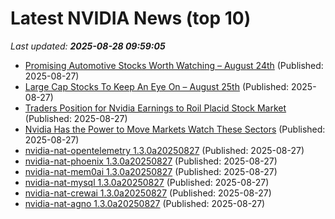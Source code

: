 # Latest NVIDIA News (top 10)
_Last updated: **2025-08-28 09:59:05**_

- [Promising Automotive Stocks Worth Watching – August 24th](https://www.etfdailynews.com/2025/08/27/promising-automotive-stocks-worth-watching-august-24th/) (Published: 2025-08-27)
- [Large Cap Stocks To Keep An Eye On – August 25th](https://www.etfdailynews.com/2025/08/27/large-cap-stocks-to-keep-an-eye-on-august-25th/) (Published: 2025-08-27)
- [Traders Position for Nvidia Earnings to Roil Placid Stock Market](https://biztoc.com/x/57605031b3ca0db5) (Published: 2025-08-27)
- [Nvidia Has the Power to Move Markets Watch These Sectors](https://biztoc.com/x/9545528763ebb89e) (Published: 2025-08-27)
- [nvidia-nat-opentelemetry 1.3.0a20250827](https://pypi.org/project/nvidia-nat-opentelemetry/1.3.0a20250827/) (Published: 2025-08-27)
- [nvidia-nat-phoenix 1.3.0a20250827](https://pypi.org/project/nvidia-nat-phoenix/1.3.0a20250827/) (Published: 2025-08-27)
- [nvidia-nat-mem0ai 1.3.0a20250827](https://pypi.org/project/nvidia-nat-mem0ai/1.3.0a20250827/) (Published: 2025-08-27)
- [nvidia-nat-mysql 1.3.0a20250827](https://pypi.org/project/nvidia-nat-mysql/1.3.0a20250827/) (Published: 2025-08-27)
- [nvidia-nat-crewai 1.3.0a20250827](https://pypi.org/project/nvidia-nat-crewai/1.3.0a20250827/) (Published: 2025-08-27)
- [nvidia-nat-agno 1.3.0a20250827](https://pypi.org/project/nvidia-nat-agno/1.3.0a20250827/) (Published: 2025-08-27)
